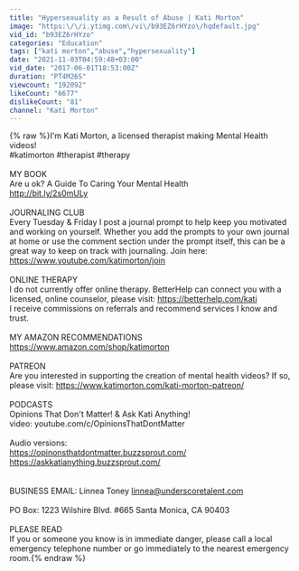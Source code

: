 ```yaml
---
title: "Hypersexuality as a Result of Abuse | Kati Morton"
image: "https:\/\/i.ytimg.com\/vi\/b93EZ6rHYzo\/hqdefault.jpg"
vid_id: "b93EZ6rHYzo"
categories: "Education"
tags: ["kati morton","abuse","hypersexuality"]
date: "2021-11-03T04:59:48+03:00"
vid_date: "2017-06-01T18:53:00Z"
duration: "PT4M26S"
viewcount: "192092"
likeCount: "6677"
dislikeCount: "81"
channel: "Kati Morton"
---
```

{% raw %}I'm Kati Morton, a licensed therapist making Mental Health videos!<br />#katimorton #therapist #therapy<br /><br />MY BOOK<br />Are u ok? A Guide To Caring Your Mental Health<br /><a rel="nofollow" target="blank" href="http://bit.ly/2s0mULy">http://bit.ly/2s0mULy</a><br /><br />JOURNALING CLUB<br />Every Tuesday &amp; Friday I post a journal prompt to help keep you motivated and working on yourself. Whether you add the prompts to your own journal at home or use the comment section under the prompt itself, this can be a great way to keep on track with journaling.  Join here: <a rel="nofollow" target="blank" href="https://www.youtube.com/katimorton/join">https://www.youtube.com/katimorton/join</a> <br /><br />ONLINE THERAPY<br />I do not currently offer online therapy.  BetterHelp can connect you with a licensed, online counselor, please visit: <a rel="nofollow" target="blank" href="https://betterhelp.com/kati">https://betterhelp.com/kati</a><br />I receive commissions on referrals and recommend services I know and trust.<br /><br />MY AMAZON RECOMMENDATIONS  <a rel="nofollow" target="blank" href="https://www.amazon.com/shop/katimorton">https://www.amazon.com/shop/katimorton</a><br /><br />PATREON<br />Are you interested in supporting the creation of mental health videos? If so, please visit: <a rel="nofollow" target="blank" href="https://www.katimorton.com/kati-morton-patreon/">https://www.katimorton.com/kati-morton-patreon/</a><br /><br />PODCASTS<br />Opinions That Don't Matter!  &amp;  Ask Kati Anything!<br />video: youtube.com/c/OpinionsThatDontMatter<br /><br />Audio versions: <br /><a rel="nofollow" target="blank" href="https://opinonsthatdontmatter.buzzsprout.com/">https://opinonsthatdontmatter.buzzsprout.com/</a><br /><a rel="nofollow" target="blank" href="https://askkatianything.buzzsprout.com/">https://askkatianything.buzzsprout.com/</a><br /><br /> <br />BUSINESS EMAIL: Linnea Toney  linnea@underscoretalent.com<br /><br />PO Box: 1223 Wilshire Blvd. #665 Santa Monica, CA 90403<br /><br />PLEASE READ<br />If you or someone you know is in immediate danger, please call a local emergency telephone number or go immediately to the nearest emergency room.{% endraw %}
